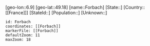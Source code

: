 ﻿---
location: [49.18,6.9]
mapzoom: [7,12] 
mapmarker: city 
type: City
tags:
- geo/City


SpocWebEntityId: 30210
isDeleted: false
confidential: public

---
[geo-lon::6.9]
[geo-lat::49.18]
[name::Forbach]
[State::]
[Country::[[France]]]
[StateId::]
[Population::]
[Unknown::]


```leaflet
id: Forbach
coordinates: [[Forbach]]
markerFile: [[Forbach]]
defaultZoom: 11 
maxZoom: 18
```
